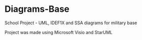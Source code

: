 # Diagrams-Base
School Project - UML, IDEF1X and SSA diagrams for military base

Project was made using Microsoft Visio and StarUML
